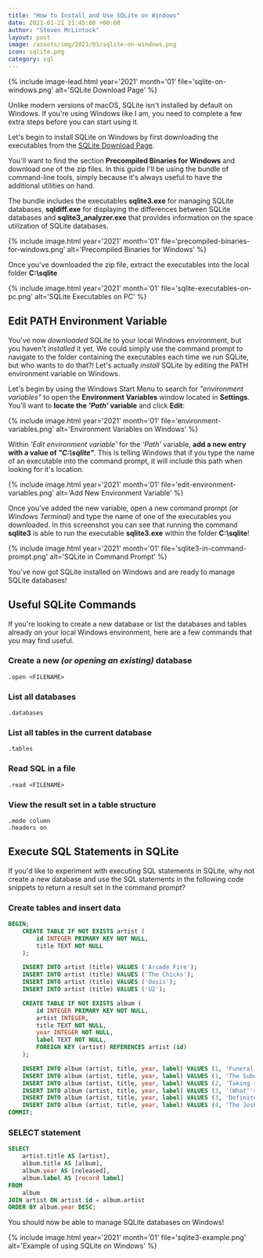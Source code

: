```yaml
---
title: "How to Install and Use SQLite on Windows"
date: 2021-01-21 21:45:00 +00:00
author: "Steven McLintock"
layout: post
image: /assets/img/2021/01/sqlite-on-windows.png
icon: sqlite.png
category: sql
---
```


{%
    include image-lead.html
    year='2021'
    month='01'
    file='sqlite-on-windows.png'
    alt='SQLite Download Page'
%}

Unlike modern versions of macOS, SQLite isn't installed by default on Windows. If you're using Windows 
like I am, you need to complete a few extra steps before you can start using it.

Let's begin to install SQLite on Windows by first downloading the executables from the 
[SQLite Download Page](https://www.sqlite.org/download.html).

You'll want to find the section **Precompiled Binaries for Windows** and download one of the zip files. In this 
guide I'll be using the bundle of command-line tools, simply because it's always useful to have the 
additional utilities on hand.

The bundle includes the executables **sqlite3.exe** for managing SQLite databases, **sqldiff.exe** for 
displaying the differences between SQLite databases and **sqlite3_analyzer.exe** that provides 
information on the space utilization of SQLite databases.

{%
    include image.html
    year='2021'
    month='01'
    file='precompiled-binaries-for-windows.png'
    alt='Precompiled Binaries for Windows'
%}

Once you've downloaded the zip file, extract the executables into the local folder **C:\sqlite**

{%
    include image.html
    year='2021'
    month='01'
    file='sqlite-executables-on-pc.png'
    alt='SQLite Executables on PC'
%}

## Edit PATH Environment Variable

You've now *downloaded* SQLite to your local Windows environment, but you haven't *installed* it yet. We could simply use the command prompt to navigate to the folder containing the executables each time we run SQLite, but who wants to do that?! Let's actually *install* SQLite by editing the PATH environment variable on Windows.

Let's begin by using the Windows Start Menu to search for *"environment variables"* to open the **Environment Variables** window located in **Settings**. You'll want to **locate the *'Path'* variable** and click **Edit**:

{%
    include image.html
    year='2021'
    month='01'
    file='environment-variables.png'
    alt='Environment Variables on Windows'
%}

Within *'Edit environment variable'* for the *'Path'* variable, **add a new entry with a value of *"C:\sqlite"***. This is telling Windows that if you type the name of an executable into the command prompt, it will include this path when looking for it's location.

{%
    include image.html
    year='2021'
    month='01'
    file='edit-environment-variables.png'
    alt='Add New Environment Variable'
%}

Once you've added the new variable, open a new command prompt *(or Windows Terminal)* and type the name of one of the executables you downloaded. In this screenshot you can see that running the command **sqlite3** is able to run the executable **sqlite3.exe** within the folder **C:\sqlite**!

{%
    include image.html
    year='2021'
    month='01'
    file='sqlite3-in-command-prompt.png'
    alt='SQLite in Command Prompt'
%}

You've now got SQLite installed on Windows and are ready to manage SQLite databases!

## Useful SQLite Commands

If you're looking to create a new database or list the databases and tables already on your local Windows environment, here are a few commands that you may find useful.

### Create a new *(or opening an existing)* database
```terminal
.open <FILENAME>
```

### List all databases
```terminal
.databases
```

### List all tables in the current database
```terminal
.tables
```

### Read SQL in a file
```terminal
.read <FILENAME>
```

### View the result set in a table structure
```terminal
.mode column
.headers on
```

## Execute SQL Statements in SQLite

If you'd like to experiment with executing SQL statements in SQLite, why not create a new database and use the SQL statements in the following code snippets to return a result set in the command prompt?

### Create tables and insert data
```sql
BEGIN;
    CREATE TABLE IF NOT EXISTS artist (
        id INTEGER PRIMARY KEY NOT NULL,
        title TEXT NOT NULL
    );

    INSERT INTO artist (title) VALUES ('Arcade Fire');
    INSERT INTO artist (title) VALUES ('The Chicks');
    INSERT INTO artist (title) VALUES ('Oasis');
    INSERT INTO artist (title) VALUES ('U2');

    CREATE TABLE IF NOT EXISTS album (
        id INTEGER PRIMARY KEY NOT NULL,
        artist INTEGER,
        title TEXT NOT NULL,
        year INTEGER NOT NULL,
        label TEXT NOT NULL,
        FOREIGN KEY (artist) REFERENCES artist (id)
    );

    INSERT INTO album (artist, title, year, label) VALUES (1, 'Funeral', 2004, 'Rough Trade Records');
    INSERT INTO album (artist, title, year, label) VALUES (1, 'The Suburbs', 2010, 'Merge Records');
    INSERT INTO album (artist, title, year, label) VALUES (2, 'Taking the Long Way', 2006, 'Sony Music Nashville');
    INSERT INTO album (artist, title, year, label) VALUES (3, '(What''s the Story) Morning Glory?', 1995, 'Creation Records');
    INSERT INTO album (artist, title, year, label) VALUES (3, 'Definitely Maybe', 1994, 'Creation Records');
    INSERT INTO album (artist, title, year, label) VALUES (4, 'The Joshua Tree', 1987, 'Island Records');
COMMIT;
```

### SELECT statement
```sql
SELECT
    artist.title AS [artist], 
    album.title AS [album],
    album.year AS [released],
    album.label AS [record label]
FROM
    album
JOIN artist ON artist.id = album.artist
ORDER BY album.year DESC;
```

You should now be able to manage SQLite databases on Windows!

{%
    include image.html
    year='2021'
    month='01'
    file='sqlite3-example.png'
    alt='Example of using SQLite on Windows'
%}